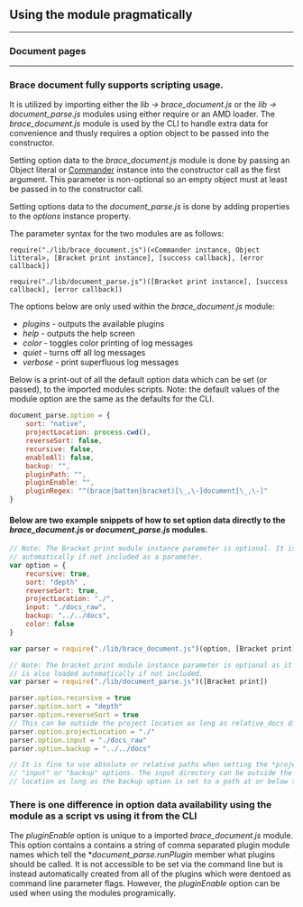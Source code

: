 ## Using the module pragmatically 

---
### Document pages 

---

### Brace document fully supports scripting usage.
It is utilized by importing either the *lib -> brace_document.js* or the *lib -> document_parse.js* modules using either require or an AMD loader. The *brace_document.js* module is used by the CLI to handle extra data for convenience and thusly requires a option object to be passed into the constructor. 

Setting option data to the *brace_document.js* module is done by passing an Object literal or [Commander](https://npmjs.org/packages/commander) instance into the constructor call as the first argument. This parameter is non-optional so an empty object must at least be passed in to the constructor call. 

Setting options data to the *document_parse.js* is done by adding properties to the *options* instance property. 

The parameter syntax for the two modules are as follows:

```require("./lib/brace_document.js")(<Commander instance, Object litteral>, [Bracket print instance], [success callback], [error callback])```

```require("./lib/document_parse.js")([Bracket print instance], [success callback], [error callback])```

The options below are only used within the *brace_document.js* module:

* *plugins* - outputs the available plugins
* *help* - outputs the help screen
* *color* - toggles color printing of log messages
* *quiet* - turns off all log messages 
* *verbose* - print superfluous log messages 

Below is a print-out of all the default option data which can be set (or passed), to the imported modules scripts. Note: the default values of the module option are the same as the defaults for the CLI. 

```javascript
document_parse.option = {
	sort: "native", 
	projectLocation: process.cwd(),
	reverseSort: false,
	recursive: false, 
	enableAll: false,
	backup: "",
	pluginPath: "",
	pluginEnable: "",
	pluginRegex: "^(brace|batten|bracket)[\_,\-]document[\_,\-]"
}
```

#### Below are two example snippets of how to set option data directly to the *brace_document.js* or *document_parse.js* modules.
```javascript
// Note: The Bracket print module instance parameter is optional. It is loaded 
// automatically if not included as a parameter.
var option = {
	recursive: true,
	sort: "depth" ,
	reverseSort: true,
	projectLocation: "./",
	input: "./docs_raw",
	backup: "../../docs",
	color: false
}

var parser = require("./lib/brace_document.js")(option, [Bracket print])

```

```javascript
// Note: The bracket print module instance parameter is optional as it 
// is also loaded automatically if not included.
var parser = require("./lib/document_parse.js")([Bracket print])

parser.option.recursive = true
parser.option.sort = "depth" 
parser.option.reverseSort = true
// This can be outside the project location as long as relative_docs dir is not.
parser.option.projectLocation = "./"
parser.option.input = "./docs_raw"
parser.option.backup = "../../docs"

// It is fine to use absolute or relative paths when setting the *projectLocation*, 
// "input" or "backup" options. The input directory can be outside the project 
// location as long as the backup option is set to a path at or below the project location. 
```

### There is one difference in option data availability using the module as a script vs using it from the CLI
The *pluginEnable* option is unique to a imported *brace_document.js* module. This option contains a contains a string of comma separated plugin module names which tell the **document_parse.runPlugin* member what plugins should be called. It is not accessible to be set via the command line but is instead automatically created from all of the plugins which were dentoed as command line parameter flags.
However, the *pluginEnable* option can be used when using the modules programically. 

